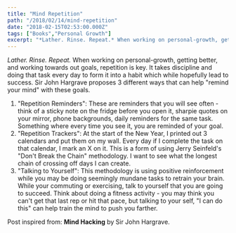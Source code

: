 ```yaml
---
title: "Mind Repetition"
path: "/2018/02/14/mind-repetition"
date: "2018-02-15T02:53:00.000Z"
tags: ["Books","Personal Growth"]
excerpt: "*Lather. Rinse. Repeat.* When working on personal-growth, getting better, and working towards out goals, repetition is key. It takes discipline and doing that task every day to form it into a habit..."
---
```


*Lather. Rinse. Repeat.* When working on personal-growth, getting better, and working towards out goals, repetition is key. It takes discipline and doing that task every day to form it into a habit which while hopefully lead to success. Sir John Hargrave proposes 3 different ways that can help "remind your mind" with these goals.

1. "Repetition Reminders": These are reminders that you will see often - think of a sticky note on the fridge before you open it, sharpie quotes on your mirror, phone backgrounds, daily reminders for the same task. Something where every time you see it, you are reminded of your goal.
2. "Repetition Trackers": At the start of the New Year, I printed out 3 calendars and put them on my wall. Every day if I complete the task on that calendar, I mark an X on it. This is a form of using Jerry Seinfeld's "Don't Break the Chain" methodology. I want to see what the longest chain of crossing off days I can create.
3. "Talking to Yourself": This methodology is using positive reinforcement while you may be doing seemingly mundane tasks to retrain your brain. While your commuting or exercising, talk to yourself that you are going to succeed. Think about doing a fitness activity - you may think you can't get that last rep or hit that pace, but talking to your self, "I can do this" can help train the mind to push you farther.


Post inspired from: **Mind Hacking** by Sir John Hargrave.
